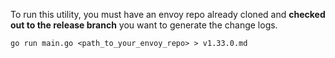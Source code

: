 To run this utility, you must have an envoy repo already cloned and **checked out to the release branch** you want to generate the change logs.

```
go run main.go <path_to_your_envoy_repo> > v1.33.0.md
```
